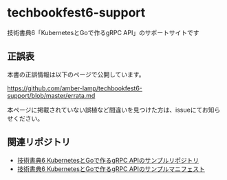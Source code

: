 # techbookfest6-support
技術書典6「KubernetesとGoで作るgRPC API」のサポートサイトです

## 正誤表

本書の正誤情報は以下のページで公開しています。

https://github.com/amber-lamp/techbookfest6-support/blob/master/errata.md

本ページに掲載されていない誤植など間違いを見つけた方は、issueにてお知らせください。

## 関連リポジトリ

- [技術書典6 KubernetesとGoで作るgRPC APIのサンプルリポジトリ](https://github.com/amber-lamp/go-grpc-sample)
- [技術書典6 KubernetesとGoで作るgRPC APIのサンプルマニフェスト](https://github.com/amber-lamp/techbookfest6-sample-manifest)

